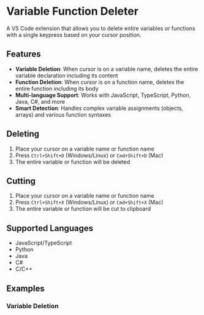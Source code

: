# Variable Function Deleter

A VS Code extension that allows you to delete entire variables or functions with a single keypress based on your cursor position.

## Features

- **Variable Deletion**: When cursor is on a variable name, deletes the entire variable declaration including its content
- **Function Deletion**: When cursor is on a function name, deletes the entire function including its body
- **Multi-language Support**: Works with JavaScript, TypeScript, Python, Java, C#, and more
- **Smart Detection**: Handles complex variable assignments (objects, arrays) and various function syntaxes

## Deleting

1. Place your cursor on a variable name or function name
2. Press `Ctrl+Shift+D` (Windows/Linux) or `Cmd+Shift+D` (Mac)
3. The entire variable or function will be deleted

## Cutting

1. Place your cursor on a variable name or function name
2. Press `Ctrl+Shift+X` (Windows/Linux) or `Cmd+Shift+X` (Mac)
3. The entire variable or function will be cut to clipboard

## Supported Languages

- JavaScript/TypeScript
- Python
- Java
- C#
- C/C++

## Examples

### Variable Deletion